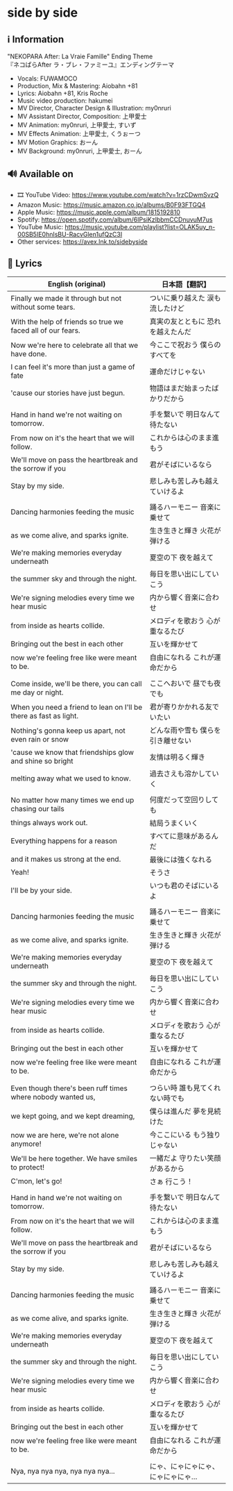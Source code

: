 # side by side

## ℹ️ Information

"NEKOPARA After: La Vraie Famille" Ending Theme  
『ネコぱらAfter ラ・ブレ・ファミーユ』エンディングテーマ

- Vocals: FUWAMOCO
- Production, Mix & Mastering: Aiobahn +81
- Lyrics: Aiobahn +81, Kris Roche
- Music video production: hakumei
- MV Director, Character Design & Illustration: my0nruri
- MV Assistant Director, Composition: 上甲愛士
- MV Animation: my0nruri, 上甲愛士, すいず
- MV Effects Animation: 上甲愛士, くうぉーつ
- MV Motion Graphics: おーん
- MV Background: my0nruri, 上甲愛士, おーん

## 🔊 Available on

- 🎞️ YouTube Video: <https://www.youtube.com/watch?v=1rzCDwmSvzQ>
- Amazon Music: <https://music.amazon.co.jp/albums/B0F93FTGQ4>
- Apple Music: <https://music.apple.com/album/1815192810>
- Spotify: <https://open.spotify.com/album/6IPsiKzIbbmCCDnuvuM7us>
- YouTube Music: <https://music.youtube.com/playlist?list=OLAK5uy_n-00SB5IE0hnIsBU-RacvGlen1ufQzC3I>
- Other services: <https://avex.lnk.to/sidebyside>

## 🎼 Lyrics

| English (original)                                                | 日本語【翻訳】           |
|-------------------------------------------------------------------|-------------------|
| Finally we made it through but not without some tears.            | ついに乗り越えた 涙も流したけど  |
| With the help of friends so true we faced all of our fears.       | 真実の友とともに 恐れを越えたんだ |
| Now we're here to celebrate all that we have done.                | 今ここで祝おう 僕らのすべてを   |
| I can feel it's more than just a game of fate                     | 運命だけじゃない          |
| 'cause our stories have just begun.                               | 物語はまだ始まったばかりだから   |
|                                                                   |                   |
| Hand in hand we're not waiting on tomorrow.                       | 手を繋いで 明日なんて待たない   |
| From now on it's the heart that we will follow.                   | これからは心のまま進もう      |
| We'll move on pass the heartbreak and the sorrow if you           | 君がそばにいるなら         |
| Stay by my side.                                                  | 悲しみも苦しみも越えていけるよ   |
|                                                                   |                   |
| Dancing harmonies feeding the music                               | 踊るハーモニー 音楽に乗せて    |
| as we come alive, and sparks ignite.                              | 生き生きと輝き 火花が弾ける    |
| We're making memories everyday underneath                         | 夏空の下 夜を越えて        |
| the summer sky and through the night.                             | 毎日を思い出にしていこう      |
| We're signing melodies every time we hear music                   | 内から響く音楽に合わせ       |
| from inside as hearts collide.                                    | メロディを歌おう 心が重なるたび  |
| Bringing out the best in each other                               | 互いを輝かせて           |
| now we're feeling free like were meant to be.                     | 自由になれる これが運命だから   |
|                                                                   |                   |
| Come inside, we'll be there, you can call me day or night.        | ここへおいで 昼でも夜でも     |
| When you need a friend to lean on I'll be there as fast as light. | 君が寄りかかれる友でいたい     |
| Nothing's gonna keep us apart, not even rain or snow              | どんな雨や雪も 僕らを引き離せない |
| 'cause we know that friendships glow and shine so bright          | 友情は明るく輝き          |
| melting away what we used to know.                                | 過去さえも溶かしていく       |
|                                                                   |                   |
| No matter how many times we end up chasing our tails              | 何度だって空回りしても       |
| things always work out.                                           | 結局うまくいく           |
| Everything happens for a reason                                   | すべてに意味があるんだ       |
| and it makes us strong at the end.                                | 最後には強くなれる         |
| Yeah!                                                             | そうさ               |
| I'll be by your side.                                             | いつも君のそばにいるよ       |
|                                                                   |                   |
| Dancing harmonies feeding the music                               | 踊るハーモニー 音楽に乗せて    |
| as we come alive, and sparks ignite.                              | 生き生きと輝き 火花が弾ける    |
| We're making memories everyday underneath                         | 夏空の下 夜を越えて        |
| the summer sky and through the night.                             | 毎日を思い出にしていこう      |
| We're signing melodies every time we hear music                   | 内から響く音楽に合わせ       |
| from inside as hearts collide.                                    | メロディを歌おう 心が重なるたび  |
| Bringing out the best in each other                               | 互いを輝かせて           |
| now we're feeling free like were meant to be.                     | 自由になれる これが運命だから   |
|                                                                   |                   |
| Even though there's been ruff times where nobody wanted us,       | つらい時 誰も見てくれない時でも  |
| we kept going, and we kept dreaming,                              | 僕らは進んだ 夢を見続けた     |
| now we are here, we're not alone anymore!                         | 今ここにいる もう独りじゃない   |
| We'll be here together. We have smiles to protect!                | 一緒だよ 守りたい笑顔があるから  |
| C'mon, let's go!                                                  | さぁ 行こう！           |
|                                                                   |                   |
| Hand in hand we're not waiting on tomorrow.                       | 手を繋いで 明日なんて待たない   |
| From now on it's the heart that we will follow.                   | これからは心のまま進もう      |
| We'll move on pass the heartbreak and the sorrow if you           | 君がそばにいるなら         |
| Stay by my side.                                                  | 悲しみも苦しみも越えていけるよ   |
|                                                                   |                   |
| Dancing harmonies feeding the music                               | 踊るハーモニー 音楽に乗せて    |
| as we come alive, and sparks ignite.                              | 生き生きと輝き 火花が弾ける    |
| We're making memories everyday underneath                         | 夏空の下 夜を越えて        |
| the summer sky and through the night.                             | 毎日を思い出にしていこう      |
| We're signing melodies every time we hear music                   | 内から響く音楽に合わせ       |
| from inside as hearts collide.                                    | メロディを歌おう 心が重なるたび  |
| Bringing out the best in each other                               | 互いを輝かせて           |
| now we're feeling free like were meant to be.                     | 自由になれる これが運命だから   |
|                                                                   |                   |
| Nya, nya nya nya, nya nya nya...                                  | にゃ、にゃにゃにゃ、にゃにゃにゃ… |

